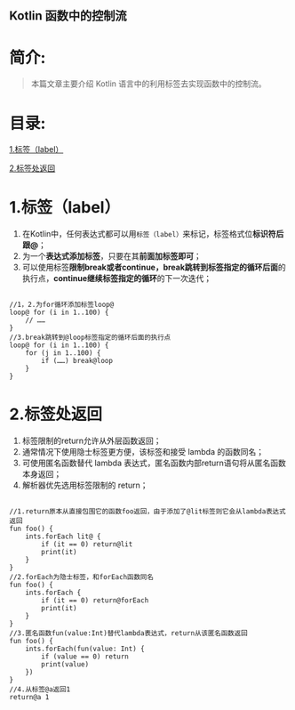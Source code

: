Kotlin 函数中的控制流
-------------

# 简介:
> 本篇文章主要介绍 Kotlin 语言中的利用标签去实现函数中的控制流。

# 目录:
[1.标签（label）](#1)

[2.标签处返回](#2)


# <span id = "1">**1.标签（label）**</span>

1. 在Kotlin中，任何表达式都可以用`标签（label）`来标记，标签格式位**标识符后跟@**；
2. 为一个**表达式添加标签**，只要在其**前面加标签即可**；
3. 可以使用标签**限制break或者continue，break跳转到标签指定的循环后面**的执行点，**continue继续标签指定的循环**的下一次迭代；

```

//1，2.为for循环添加标签loop@
loop@ for (i in 1..100) {
    // ……
}
//3.break跳转到@loop标签指定的循环后面的执行点
loop@ for (i in 1..100) {
    for (j in 1..100) {
        if (……) break@loop
    }
}

```


# <span id = "2">**2.标签处返回**</span>

1. 标签限制的return允许从外层函数返回；
2. 通常情况下使用隐士标签更方便，该标签和接受 lambda 的函数同名；
3. 可使用匿名函数替代 lambda 表达式，匿名函数内部return语句将从匿名函数本身返回；
4. 解析器优先选用标签限制的 return；


```

//1.return原本从直接包围它的函数foo返回，由于添加了@lit标签则它会从lambda表达式返回
fun foo() {
    ints.forEach lit@ {
        if (it == 0) return@lit
        print(it)
    }
}
//2.forEach为隐士标签，和forEach函数同名
fun foo() {
    ints.forEach {
        if (it == 0) return@forEach
        print(it)
    }
}
//3.匿名函数fun(value:Int)替代lambda表达式，return从该匿名函数返回
fun foo() {
    ints.forEach(fun(value: Int) {
        if (value == 0) return 
        print(value)
    })
}
//4.从标签@a返回1
return@a 1



```